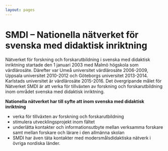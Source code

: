 ```yaml
---
layout: pages
---
```

# SMDI – Nationella nätverket för svenska med didaktisk inriktning

Nätverket för forskning och forskarutbildning i svenska med didaktisk inriktning startade den 1 januari 2003 med Malmö högskola som värdlärosäte. Därefter var Umeå universitet värdlärosäte 2006-2009, Uppsala universitet 2010-2012 och Göteborgs universitet 2013-2014. Karlstads universitet är värdlärosäte 2015-2016. Det övergripande målet för Nätverket SMDI är att verka för tillväxten av forskning och forskarutbildning inom området svenska med didaktisk inriktning.

__Nationella nätverket har till syfte att inom svenska med didaktisk inriktning__
- verka för tillväxten av forskning och forskarutbildning
- stimulera utvecklingsprojekt inom fältet
- underlätta kontakter och informationsutbyte mellan verksamma forskare samt mellan forskare och lärare i den allmänna skolan
- SMDI har även täta kontakter med modersmålsdidaktiska nätverk i övriga nordiska länder.
